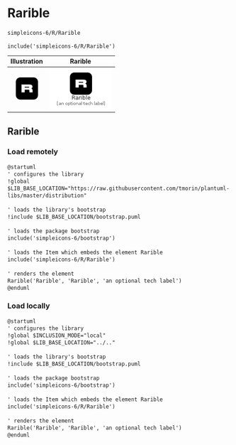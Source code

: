# Rarible


```text
simpleicons-6/R/Rarible
```

```text
include('simpleicons-6/R/Rarible')
```



| Illustration | Rarible |
| :---: | :---: |
| ![illustration for Illustration](../../simpleicons-6/R/Rarible.png) | ![illustration for Rarible](../../simpleicons-6/R/Rarible.Local.png) |




## Rarible

### Load remotely
```plantuml
@startuml
' configures the library
!global $LIB_BASE_LOCATION="https://raw.githubusercontent.com/tmorin/plantuml-libs/master/distribution"

' loads the library's bootstrap
!include $LIB_BASE_LOCATION/bootstrap.puml

' loads the package bootstrap
include('simpleicons-6/bootstrap')

' loads the Item which embeds the element Rarible
include('simpleicons-6/R/Rarible')

' renders the element
Rarible('Rarible', 'Rarible', 'an optional tech label')
@enduml
```

### Load locally
```plantuml
@startuml
' configures the library
!global $INCLUSION_MODE="local"
!global $LIB_BASE_LOCATION="../.."

' loads the library's bootstrap
!include $LIB_BASE_LOCATION/bootstrap.puml

' loads the package bootstrap
include('simpleicons-6/bootstrap')

' loads the Item which embeds the element Rarible
include('simpleicons-6/R/Rarible')

' renders the element
Rarible('Rarible', 'Rarible', 'an optional tech label')
@enduml
```

